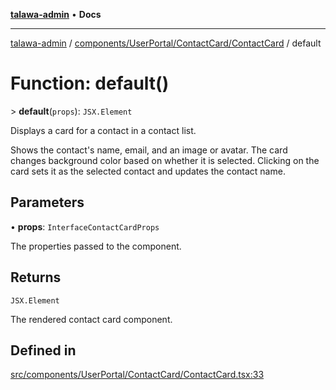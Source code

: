 [**talawa-admin**](../../../../../README.md) • **Docs**

***

[talawa-admin](../../../../../modules.md) / [components/UserPortal/ContactCard/ContactCard](../README.md) / default

# Function: default()

\> **default**(`props`): `JSX.Element`

Displays a card for a contact in a contact list.

Shows the contact's name, email, and an image or avatar.
The card changes background color based on whether it is selected.
Clicking on the card sets it as the selected contact and updates the contact name.

## Parameters

• **props**: `InterfaceContactCardProps`

The properties passed to the component.

## Returns

`JSX.Element`

The rendered contact card component.

## Defined in

[src/components/UserPortal/ContactCard/ContactCard.tsx:33](https://github.com/PalisadoesFoundation/talawa-admin/blob/084ac7e92dede9766b77e75cf296f40165965140/src/components/UserPortal/ContactCard/ContactCard.tsx#L33)
